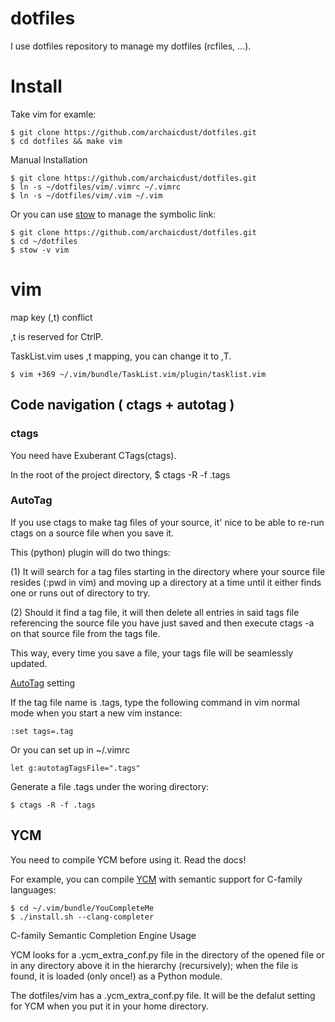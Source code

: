 dotfiles
==========

I use dotfiles repository to manage my dotfiles (rcfiles, ...).

# Install

Take vim for examle:

    $ git clone https://github.com/archaicdust/dotfiles.git
    $ cd dotfiles && make vim

Manual Installation

    $ git clone https://github.com/archaicdust/dotfiles.git
    $ ln -s ~/dotfiles/vim/.vimrc ~/.vimrc
    $ ln -s ~/dotfiles/vim/.vim ~/.vim

Or you can use [stow](http://www.gnu.org/software/stow/manual/stow.html#Introduction) to manage the symbolic link:

    $ git clone https://github.com/archaicdust/dotfiles.git
    $ cd ~/dotfiles
    $ stow -v vim

# vim

map key (,t) conflict

,t is reserved for CtrlP.

TaskList.vim uses ,t mapping,
you can change it to ,T.

    $ vim +369 ~/.vim/bundle/TaskList.vim/plugin/tasklist.vim

## Code navigation ( ctags + autotag )

### ctags

You need have Exuberant CTags(ctags).

In the root of the project directory,
    $ ctags -R -f .tags

### AutoTag

If you use ctags to make tag files of your source,
it' nice to be able to re-run ctags on a source file when you save it.

This (python) plugin will do two things:

(1) It will search for a tag files starting in the directory where your source
file resides (:pwd in vim) and moving up a directory at a time until it either finds one or runs
out of directory to try.

(2) Should it find a tag file, it will then delete all entries in said tags file
referencing the source file you have just saved and then execute ctags -a on that
source file from the tags file.

This way, every time you save a file, your tags file will be seamlessly updated.

[AutoTag](https://github.com/vim-scripts/AutoTag) setting

If the tag file name is .tags, type the following command in vim normal mode when you start a new vim instance:

    :set tags=.tag

Or you can set up in ~/.vimrc

    let g:autotagTagsFile=".tags"

Generate a file .tags under the woring directory:

    $ ctags -R -f .tags


## YCM

You need to compile YCM before using it. Read the docs!

For example, you can compile [YCM](https://github.com/Valloric/YouCompleteMe)
with semantic support for C-family languages:

    $ cd ~/.vim/bundle/YouCompleteMe
    $ ./install.sh --clang-completer

C-family Semantic Completion Engine Usage

YCM looks for a .ycm_extra_conf.py file in the directory of the opened file or in any directory above it in the hierarchy (recursively); when the file is found, it is loaded (only once!) as a Python module.

The dotfiles/vim has a .ycm_extra_conf.py file.
It will be the defalut setting for YCM when you put it in your home directory.
